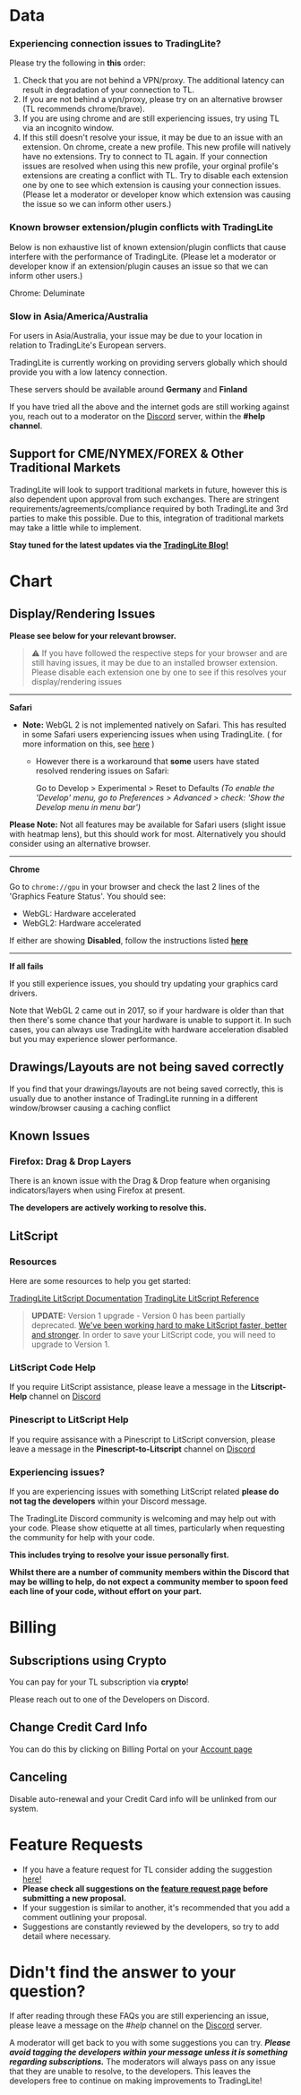# Data
### Experiencing connection issues to TradingLite? 

Please try the following in **this** order:
1. Check that you are not behind a VPN/proxy. 
   The additional latency can result in degradation of your connection to TL.
1. If you are not behind a vpn/proxy, please try on an alternative browser (TL recommends chrome/brave).
1. If you are using chrome and are still experiencing issues, try using TL via an incognito window. 
1. If this still doesn&#39;t resolve your issue, it may be due to an issue with an extension. 
   On chrome, create a new profile. This new profile will natively have no extensions. Try to connect to TL again. 
   If your connection issues are resolved when using this new profile, your orginal profile's extensions are creating a conflict with TL.
   Try to disable each extension one by one to see which extension is causing your connection issues. (Please let a moderator or developer know which extension was causing the issue so we can inform other users.)

### Known browser extension/plugin conflicts with TradingLite

Below is non exhaustive list of known extension/plugin conflicts that cause interfere with the performance of TradingLite.
(Please let a moderator or developer know if an extension/plugin causes an issue so that we can inform other users.)

Chrome:
Deluminate
   

### Slow in Asia/America/Australia

For users in Asia/Australia, your issue may be due to your location in relation to TradingLite's European servers. 

TradingLite is currently working on providing servers globally which should provide you with a low latency connection. 

These servers should be available around **Germany** and **Finland**

If you have tried all the above and the internet gods are still working against you, reach out to a moderator on the [Discord](/discord) server, within the **#help channel**.

## Support for CME/NYMEX/FOREX & Other Traditional Markets

TradingLite will look to support traditional markets in future, however this is also dependent upon approval from such exchanges. 
There are stringent requirements/agreements/compliance required by both TradingLite and 3rd parties to make this possible. 
Due to this, integration of traditional markets may take a little while to implement. 

**Stay tuned for the latest updates via the [TradingLite Blog!](https://tradinglite.com/blog)**

# Chart

## Display/Rendering Issues

**Please see below for your relevant browser.** 
 
> ⚠ If you have followed the respective steps for your browser and are still having issues, it may be due to an installed browser extension. Please disable each extension one by one to see if this resolves your display/rendering issues

---

**Safari**

  * **Note:** WebGL 2 is not implemented natively on Safari. 
    This has resulted in some Safari users experiencing issues when using TradingLite. ( for more information on this, see [here](https://news.ycombinator.com/item?id=18055499) )

    * However there is a workaround that **some** users have stated resolved rendering issues on Safari:

      Go to Develop > Experimental > Reset to Defaults
      _(To enable the &#39;Develop&#39; menu, go to Preferences > Advanced > check: &#39;Show the Develop menu in menu bar&#39;)_

**Please Note:** Not all features may be available for Safari users (slight issue with heatmap lens), but this should work for most.
Alternatively you should consider using an alternative browser.

---

**Chrome**

Go to `chrome://gpu` in your browser and check the last 2 lines of the &#39;Graphics Feature Status&#39;. You should see:

  * WebGL: Hardware accelerated
  * WebGL2: Hardware accelerated
    
If either are showing **Disabled**, follow the instructions listed [**here**](https://www.interplaylearning.com/help/how-to-enable-webgl-in-chrome)
  
---

**If all fails**

If you still experience issues, you should try updating your graphics card drivers.

Note that WebGL 2 came out in 2017, so if your hardware is older than that then there's some chance that your hardware is unable to support it.
In such cases, you can always use TradingLite with hardware acceleration disabled but you may experience slower performance.
 
## Drawings/Layouts are not being saved correctly

If you find that your drawings/layouts are not being saved correctly, this is usually due to another instance of TradingLite running in a different window/browser causing a caching conflict
   
## Known Issues

### Firefox: Drag & Drop Layers

There is an known issue with the Drag & Drop feature when organising indicators/layers when using Firefox at present. 

**The developers are actively working to resolve this.**



## LitScript

### Resources

Here are some resources to help you get started:

[TradingLite LitScript Documentation](https://tradinglite.com/docs)
[TradingLite LitScript Reference](https://tradinglite.com/docs/reference)

> **UPDATE:** Version 1 upgrade - Version 0 has been partially deprecated. [We've been working hard to make LitScript faster, better and stronger](https://tradinglite.com/blog/post/6/LitScript_Update). In order to save your LitScript code, you will need to upgrade to Version 1. 

###  LitScript Code Help
If you require LitScript assistance, please leave a message in the **Litscript-Help** channel on [Discord](/discord)

### Pinescript to LitScript Help
If you require assisance with a Pinescript to LitScript conversion, please leave a message in the **Pinescript-to-Litscript** channel on [Discord](/discord)
  
### Experiencing issues?

If you are experiencing issues with something LitScript related **please do not tag the developers** within your Discord message. 
 
The TradingLite Discord community is welcoming and may help out with your code. 
Please show etiquette at all times, particularly when requesting the community for help with your code. 

**This includes trying to resolve your issue personally first.**

**Whilst there are a number of community members within the Discord that may be willing to help, do not expect a community member to spoon feed each line of your code, without effort on your part.**

# Billing
## Subscriptions using Crypto

You can pay for your TL subscription via **crypto**! 

Please reach out to one of the Developers on Discord.

## Change Credit Card Info

You can do this by clicking on Billing Portal on your [Account page](https://tradinglite.com/account)

## Canceling 

Disable auto-renewal and your Credit Card info will be unlinked from our system.

# Feature Requests

* If you have a feature request for TL consider adding the suggestion [here!](https://tradinglite.nolt.io/)
* **Please check all suggestions on the [feature request page](https://tradinglite.nolt.io/) before submitting a new proposal.** 
* If your suggestion is similar to another, it&#39;s recommended that you add a comment outlining your proposal. 
* Suggestions are constantly reviewed by the developers, so try to add detail where necessary.

# Didn't find the answer to your question?

If after reading through these FAQs you are still experiencing an issue, please leave a message on the _#help_ channel on the [Discord](/discord) server.

A moderator will get back to you with some suggestions you can try. 
_**Please avoid tagging the developers within your message unless it is something regarding subscriptions.**_ 
The moderators will always pass on any issue that they are unable to resolve, to the developers. This leaves the developers free to continue on making improvements to TradingLite!
